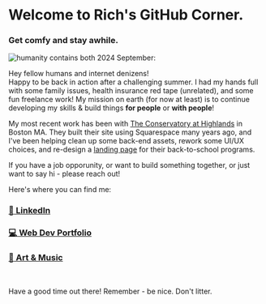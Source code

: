 # Welcome to Rich's GitHub Corner.
### Get comfy and stay awhile.
![humanity contains both](/images/kuon-airwaves-art-crop2.jpg)
2024 September:

Hey fellow humans and internet denizens!  
Happy to be back in action after a challenging summer. I had my hands full with some family issues, health insurance red tape (unrelated), and some fun freelance work! My mission on earth (for now at least) is to continue developing my skills & build things **for people** or **with people**!

My most recent work has been with [The Conservatory at Highlands](https://www.highlandsconservatory.com/) in Boston MA. They built their site using Squarespace many years ago, and I've been helping clean up some back-end assets, rework some UI/UX choices, and re-design a [landing page](https://www.highlandsconservatory.com/back-to-school) for their back-to-school programs. 

If you have a job opporunity, or want to build something together, or just want to say hi - please reach out!

Here's where you can find me:
### [:office: LinkedIn](https://www.linkedin.com/in/richbozek "Rich's LinkedIn")
### [:computer: Web Dev Portfolio](https://rbozek.netlify.app "Rich's Portfolio")
### [:musical_note: Art & Music](https://www.richbozek.com "Rich's Art & Music")

<br/>

Have a good time out there! Remember - be nice. Don't litter.

<!--
If you're reading this...why are you snooping around here? Don't you have better things to do?

Saved for reference:
**rbozek/rbozek** is special GH repository - its `README.md` (this file) appears on GH profile.
Common usage:
- 🔭 I’m currently working on ...
- 🌱 I’m currently learning ...
- 👯 I’m looking to collaborate on ...
- 🤔 I’m looking for help with ...
- 💬 Ask me about ...
- 📫 How to reach me: ...
- 😄 Pronouns: ...
- ⚡ Fun fact: ...
-->


